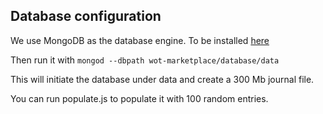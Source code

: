 ## Database configuration

We use MongoDB as the database engine. To be installed [here](https://docs.mongodb.com/manual/administration/install-community/)

Then run it with `mongod --dbpath wot-marketplace/database/data`

This will initiate the database under data and create a 300 Mb journal file.

You can run populate.js to populate it with 100 random entries.

